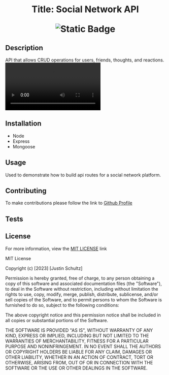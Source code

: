 
# <p align="center">Title: Social Network API</p> <p align="center">![Static Badge](https://img.shields.io/badge/License-MIT-blue)</p>

## Description
API that allows CRUD operations for users, friends, thoughts, and reactions.
![Article Preview](./assets/Social%20API%20demo.webm)
    
## Installation
- Node
- Express
- Mongoose

## Usage
Used to demonstrate how to build api routes for a social network platform. 
    
## Contributing
To make contributions please follow the link to [Github Profile](https://github.com/justin-schultz37/Social-Network)
    
## Tests

## License
For more information, view the [MIT LICENSE](https://choosealicense.com/licenses/mit/) link

MIT License

Copyright (c) [2023] [Justin Schultz]

Permission is hereby granted, free of charge, to any person obtaining a copy
of this software and associated documentation files (the "Software"), to deal
in the Software without restriction, including without limitation the rights
to use, copy, modify, merge, publish, distribute, sublicense, and/or sell
copies of the Software, and to permit persons to whom the Software is
furnished to do so, subject to the following conditions:

The above copyright notice and this permission notice shall be included in all
copies or substantial portions of the Software.

THE SOFTWARE IS PROVIDED "AS IS", WITHOUT WARRANTY OF ANY KIND, EXPRESS OR
IMPLIED, INCLUDING BUT NOT LIMITED TO THE WARRANTIES OF MERCHANTABILITY,
FITNESS FOR A PARTICULAR PURPOSE AND NONINFRINGEMENT. IN NO EVENT SHALL THE
AUTHORS OR COPYRIGHT HOLDERS BE LIABLE FOR ANY CLAIM, DAMAGES OR OTHER
LIABILITY, WHETHER IN AN ACTION OF CONTRACT, TORT OR OTHERWISE, ARISING FROM,
OUT OF OR IN CONNECTION WITH THE SOFTWARE OR THE USE OR OTHER DEALINGS IN THE
SOFTWARE.
